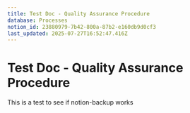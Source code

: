 ```yaml
---
title: Test Doc - Quality Assurance Procedure
database: Processes
notion_id: 23880979-7b42-800a-87b2-e160db9d0cf3
last_updated: 2025-07-27T16:52:47.416Z
---
```


# Test Doc - Quality Assurance Procedure


This is a test to see if notion-backup works

